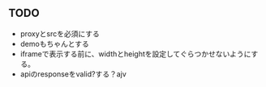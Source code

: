 ## TODO

* proxyとsrcを必須にする
* demoもちゃんとする
* iframeで表示する前に、widthとheightを設定してぐらつかせないようにする。
* apiのresponseをvalid?する？ajv